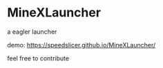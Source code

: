 # MineXLauncher
a eagler launcher

demo: https://speedslicer.github.io/MineXLauncher/

feel free to contribute
